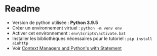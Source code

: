 # Readme

* Version de python utilisée : **Python 3.9.5**
* Créer un environnement virtuel : `python -m venv env`
* Activer cet environnement : `env\Scripts\activate.bat`
* Installer les bibliothèques nécessaires pour le tutoriel : `pip install aiohttp`
* Voir [Context Managers and Python's with Statement](https://realpython.com/python-with-statement/)

